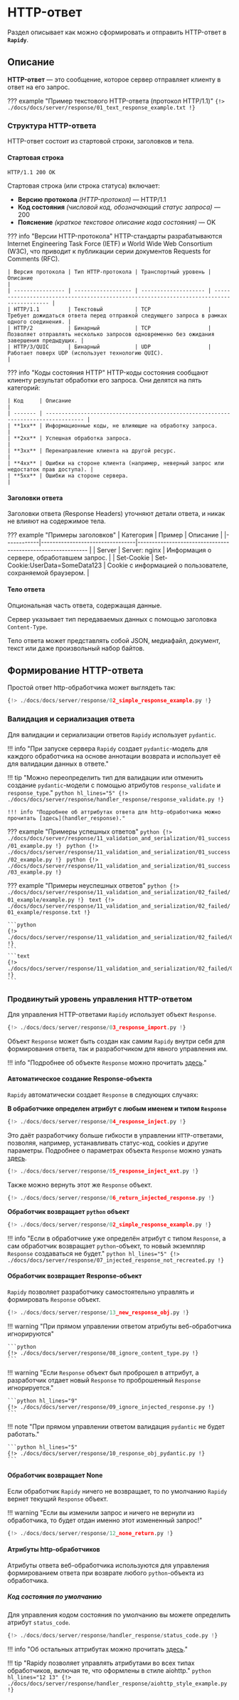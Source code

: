 # HTTP-ответ
Раздел описывает как можно сформировать и отправить HTTP-ответ в **`Rapidy`**.

## Описание
**HTTP-ответ** — это сообщение, которое сервер отправляет клиенту в ответ на его запрос.

??? example "Пример текстового HTTP-ответа (протокол HTTP/1.1)"
    ```
    {!> ./docs/docs/server/response/01_text_response_example.txt !}
    ```

### Структура HTTP-ответа
HTTP-ответ состоит из стартовой строки, заголовков и тела.

#### Стартовая строка
`HTTP/1.1 200 OK`

Стартовая строка (или строка статуса) включает:

- **Версию протокола** *(HTTP-протокол)* — <span class="note-color">HTTP/1.1</span>
- **Код состояния** *(числовой код, обозначающий статус запроса)* — <span class="green-color">200</span>
- **Пояснение** *(краткое текстовое описание кода состояния)* — OK

??? info "Версии HTTP-протокола"
    HTTP-стандарты разрабатываются Internet Engineering Task Force (IETF) и World Wide Web Consortium (W3C), что приводит к публикации серии документов
    Requests for Comments (RFC).

    | Версия протокола | Тип HTTP-протокола | Транспортный уровень | Описание                                                                                 |
    | ---------------- | ------------------ | -------------------- | ---------------------------------------------------------------------------------------- |
    | HTTP/1.1         | Текстовый          | TCP                  | Требует дожидаться ответа перед отправкой следующего запроса в рамках одного соединения. |
    | HTTP/2           | Бинарный           | TCP                  | Позволяет отправлять несколько запросов одновременно без ожидания завершения предыдущих. |
    | HTTP/3/QUIC      | Бинарный           | UDP                  | Работает поверх UDP (использует технологию QUIC).                                        |

??? info "Коды состояния HTTP"
    HTTP-коды состояния сообщают клиенту результат обработки его запроса. Они делятся на пять категорий:

    | Код     | Описание                                                                           |
    | ------- | ---------------------------------------------------------------------------------- |
    | **1xx** | Информационные коды, не влияющие на обработку запроса.                             |
    | **2xx** | Успешная обработка запроса.                                                        |
    | **3xx** | Перенаправление клиента на другой ресурс.                                          |
    | **4xx** | Ошибки на стороне клиента (например, неверный запрос или недостаток прав доступа). |
    | **5xx** | Ошибки на стороне сервера.                                                         |

#### Заголовки ответа
Заголовки ответа (Response Headers) уточняют детали ответа, и никак не влияют на содержимое тела.

??? example "Примеры заголовков"
    | Категория  | Пример                          | Описание                                                    |
    |------------|---------------------------------|------------------------------------------------------------ |
    | Server     | Server: nginx                   | Информация о сервере, обработавшем запрос.                  |
    | Set-Cookie | Set-Cookie:UserData=SomeData123 | Cookie с информацией о пользователе, сохраняемой браузером. |

#### Тело ответа
Опциональная часть ответа, содержащая данные.

Сервер указывает тип передаваемых данных с помощью заголовка `Content-Type`.

Тело ответа может представлять собой JSON, медиафайл, документ, текст или даже произвольный набор байтов.

## Формирование HTTP-ответа
Простой ответ http-обработчика может выглядеть так:
```python
{!> ./docs/docs/server/response/02_simple_response_example.py !}
```

### Валидация и сериализация ответа
Для валидации и сериализации ответов `Rapidy` использует `pydantic`.

!!! info "При запуске сервера `Rapidy` создает `pydantic`-модель для каждого обработчика на основе аннотации возврата и использует её для валидации данных в ответе."

!!! tip "Можно переопределить тип для валидации или отменить создание `pydantic`-модели с помощью атрибутов `response_validate` и `response_type`."
    ```python hl_lines="5"
    {!> ./docs/docs/server/response/handler_response/response_validate.py !}
    ```

    !!! info "Подробнее об аттрибутах ответа для http-обработчика можно прочитать [здесь](handler_response)."


??? example "Примеры успешных ответов"
    ```python
    {!> ./docs/docs/server/response/11_validation_and_serialization/01_success/01_example.py !}
    ```
    ```python
    {!> ./docs/docs/server/response/11_validation_and_serialization/01_success/02_example.py !}
    ```
    ```python
    {!> ./docs/docs/server/response/11_validation_and_serialization/01_success/03_example.py !}
    ```

??? example "Примеры неуспешных ответов"
    ```python
    {!> ./docs/docs/server/response/11_validation_and_serialization/02_failed/01_example/example.py !}
    ```
    ```text
    {!> ./docs/docs/server/response/11_validation_and_serialization/02_failed/01_example/response.txt !}
    ```

    ```python
    {!> ./docs/docs/server/response/11_validation_and_serialization/02_failed/02_example/example.py !}
    ```
    ```text
    {!> ./docs/docs/server/response/11_validation_and_serialization/02_failed/02_example/response.txt !}
    ```

### Продвинутый уровень управления HTTP-ответом
Для управления HTTP-ответами `Rapidy` использует объект `Response`.
```python
{!> ./docs/docs/server/response/03_response_import.py !}
```

Объект `Response` может быть создан как самим `Rapidy` внутри себя для формирования ответа, так и разработчиком для явного управления им.

!!! info "Подробнее об объекте `Response` можно прочитать [здесь](response_object)."

#### Автоматическое создание Response-объекта
`Rapidy` автоматически создает `Response` в следующих случаях:

**В обработчике определен атрибут с любым именем и типом `Response`**
```python
{!> ./docs/docs/server/response/04_response_inject.py !}
```

Это даёт разработчику больше гибкости в управлении `HTTP`-ответами, позволяя, например, устанавливать статус-код, cookies и другие параметры.
Подробнее о параметрах объекта `Response` можно узнать [здесь](response_object/#_1).

```python hl_lines="5 9 12"
{!> ./docs/docs/server/response/05_response_inject_ext.py !}
```

Также можно вернуть этот же `Response` объект.
```python hl_lines="5"
{!> ./docs/docs/server/response/06_return_injected_response.py !}
```

**Обработчик возвращает `python` объект**
```python hl_lines="5"
{!> ./docs/docs/server/response/02_simple_response_example.py !}
```

!!! info "Если в обработчике уже определён атрибут с типом `Response`, а сам обработчик возвращает `python`-объект, то новый экземпляр `Response` создаваться не будет."
    ```python hl_lines="5"
    {!> ./docs/docs/server/response/07_injected_response_not_recreated.py !}
    ```

#### Обработчик возвращает Response-объект
`Rapidy` позволяет разработчику самостоятельно управлять и формировать `Response` объект.

```python
{!> ./docs/docs/server/response/13_new_response_obj.py !}
```

!!! warning "При прямом управлении ответом атрибуты веб-обработчика игнорируются"

    ```python
    {!> ./docs/docs/server/response/08_ignore_content_type.py !}
    ```

!!! warning "Если `Response` объект был проброшел в аттрибут, а разработчик отдает новый `Response` то проброшенный `Response` игнорируется."

    ```python hl_lines="9"
    {!> ./docs/docs/server/response/09_ignore_injected_response.py !}
    ```

!!! note "При прямом управлении ответом валидация `pydantic` не будет работать."

    ```python hl_lines="5"
    {!> ./docs/docs/server/response/10_response_obj_pydantic.py !}
    ```

#### Обработчик возвращает None
Если обработчик `Rapidy` ничего не возвращает, то по умолчанию `Rapidy` вернет текущий `Response` объект.

!!! warning "Если вы изменили запрос и ничего не вернули из обработчика, то будет отдан именно этот измененный запрос!"

```python
{!> ./docs/docs/server/response/12_none_return.py !}
```

#### Атрибуты http-обработчиков
Атрибуты ответа веб-обработчика используются для управления формированием ответа при возврате любого `python`-объекта из обработчика.

##### Код состояния по умолчанию
Для управления кодом состояния по умолчанию вы можете определить атрибут `status_code`.

```python hl_lines="6 13"
{!> ./docs/docs/server/response/handler_response/status_code.py !}
```

!!! info "Об остальных аттрибутах можно прочитать [здесь](handler_response)."

!!! tip "Rapidy позволяет управлять атрибутами во всех типах обработчиков, включая те, что оформлены в стиле aiohttp."
    ```python hl_lines="12 13"
    {!> ./docs/docs/server/response/handler_response/aiohttp_style_example.py !}
    ```
